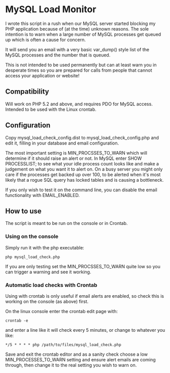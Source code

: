 # MySQL Load Monitor

I wrote this script in a rush when our MySQL server started blocking my
PHP application because of (at the time) unknown reasons. The sole
intention is to warn when a large number of MySQL processes get queued
up which is often a cause for concern.

It will send you an email with a very basic var_dump() style list of the
MySQL processes and the number that is queued.

This is not intended to be used permanently but can at least warn you in
desperate times so you are prepared for calls from people that cannot
access your application or website!

## Compatibility

Will work on PHP 5.2 and above, and requires PDO for MySQL access.
Intended to be used with the Linux crontab.

## Configuration

Copy mysql_load_check_config.dist to mysql_load_check_config.php and
edit it, filling in your database and email configuration.

The most important setting is MIN_PROCSSES_TO_WARN which will determine
if it should raise an alert or not. In MySQL enter SHOW PROCESSLIST; to
see what your idle process count looks like and make a judgement on what
you want it to alert on. On a busy server you might only care if the
processes get backed up over 100, to be alerted when it's most likely
that a rogue SQL query has locked tables and is causing a bottleneck.

If you only wish to test it on the command line, you can disable the
email functionality with EMAIL_ENABLED.

## How to use

The script is meant to be run on the console or in Crontab. 

### Using on the console

Simply run it with the php executable:

    php mysql_load_check.php

If you are only testing set the MIN_PROCSSES_TO_WARN quite low so you
can trigger a warning and see it working.

### Automatic load checks with Crontab

Using with crontab is only useful if email alerts are enabled, so check
this is working on the console (as above) first.

On the linux console enter the crontab edit page with:

    crontab -e

and enter a line like it will check every 5 minutes, or change to whatever 
you like:

    */5 * * * * php /path/to/files/mysql_load_check.php

Save and exit the crontab editor and as a sanity check choose a low
MIN_PROCESSES_TO_WARN setting and ensure alert emails are coming
through, then change it to the real setting you wish to warn on.

